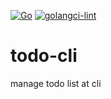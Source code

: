 [![Go][go-test-image]][go-test-url]
[![golangci-lint][golangci-lint-image]][golangci-lint-url]

[go-test-image]: https://github.com/dondakeshimo/todo-cli/workflows/Go/badge.svg
[go-test-url]: https://github.com/dondakeshimo/todo-cli/actions?query=workflow%3AGo
[golangci-lint-image]: https://github.com/dondakeshimo/todo-cli/workflows/golangci-lint/badge.svg
[golangci-lint-url]: https://github.com/dondakeshimo/todo-cli/actions?query=workflow%3Agolangci-lint


# todo-cli
manage todo list at cli
